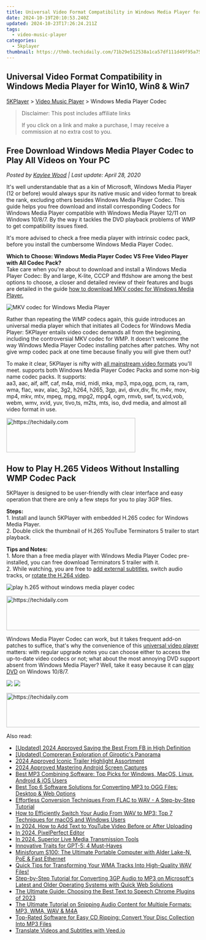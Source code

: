 ```yaml
---
title: Universal Video Format Compatibility in Windows Media Player for Win10, Win8 & Win7
date: 2024-10-19T20:10:53.240Z
updated: 2024-10-23T17:26:24.211Z
tags:
  - video-music-player
categories:
  - 5kplayer
thumbnail: https://thmb.techidaily.com/71b29e512538a1ca57df111d49f95a750cd58f363eb8989d8b988649bee9d94b.jpg
---
```


## Universal Video Format Compatibility in Windows Media Player for Win10, Win8 & Win7

[5KPlayer](https://tools.techidaily.com/5kplayer/products/) \> [Video Music Player](https://tools.techidaily.com/5kplayer/video-music-player/) \> Windows Media Player Codec

>  Disclaimer: This post includes affiliate links
>
>  If you click on a link and make a purchase, I may receive a commission at no extra cost to you.
>

## Free Download Windows Media Player Codec to Play All Videos on Your PC

 _Posted by [Kaylee Wood](https://www.quora.com/profile/Amanda-Hu-21) | Last update: April 28, 2020_

It's well understandable that as a kin of Microsoft, Windows Media Player (12 or before) would always spur its native music and video format to break the rank, excluding others besides Windows Media Player Codec. This guide helps you free download and install corresponding Codecs for Windows Media Player compatible with Windows Media Player 12/11 on Windows 10/8/7\. By the way it tackles the DVD playback problems of WMP to get compatibility issues fixed.

It's more advised to check a free media player with intrinsic codec pack, before you install the cumbersome Windows Media Player Codec.

**Which to Choose: Windows Media Player Codec VS Free Video Player with All Codec Pack?**  
Take care when you're about to download and install a Windows Media Player Codec: By and large, K-lite, CCCP and ffdshow are among the best options to choose, a closer and detailed review of their features and bugs are detailed in the guide [how to download MKV codec for Windows Media Player.](https://tools.techidaily.com/5kplayer/video-music-player/)

![MKV codec for Windows Media Player](https://www.5kplayer.com/video-music-player/img/h.265player.jpg) 

Rather than repeating the WMP codecs again, this guide introduces an universal media player which that initiates all Codecs for Windows Media Player: 5KPlayer entails video codec demands all from the beginning, including the controversial MKV codec for WMP. It doesn't welcome the way Windows Media Player Codec installing patches after patches. Why not give wmp codec pack at one time because finally you will give them out?

To make it clear, 5KPlayer is nifty with [all mainstream video formats](https://tools.techidaily.com/5kplayer/video-music-player/) you'll meet. supports both Windows Media Player Codec Packs and some non-big name codec packs. It supports:  
aa3, aac, aif, aiff, caf, m4a, mid, midi, mka, mp3, mpa,ogg, pcm, ra, ram, wma, flac, wav, alac, 3g2, h264, h265, 3gp, avi, divx,div, flv, m4v, mov, mp4, mkv, mtv, mpeg, mpg, mpg2, mpg4, ogm, rmvb, swf, ts,vcd,vob, webm, wmv, xvid, yuv, tivo,ts, m2ts, mts, iso, dvd media, and almost all video format in use. 

<!-- affiliate ads begin -->
<a href="https://aligracehair.sjv.io/c/5597632/2135402/19272" target="_top" id="2135402">
  <img src="//a.impactradius-go.com/display-ad/19272-2135402" border="0" alt="https://techidaily.com" width="336" height="90"/>
</a>
<img height="0" width="0" src="https://aligracehair.sjv.io/i/5597632/2135402/19272" style="position:absolute;visibility:hidden;" border="0" />
<!-- affiliate ads end -->

## How to Play H.265 Videos Without Installing WMP Codec Pack

5KPlayer is designed to be user-friendly with clear interface and easy operation that there are only a few steps for you to play 3GP files.

**Steps:**  
 1\. Install and launch 5KPlayer with embedded H.265 codec for Windows Media Player.  
 2\. Double click the thumbnail of H.265 YouTube Terminators 5 trailer to start playback.

**Tips and Notes:**  
 1\. More than a free media player with Windows Media Player Codec pre-installed, you can free download Terminators 5 trailer with it.   
 2\. While watching, you are free to [add external subtitles](https://tools.techidaily.com/5kplayer/video-music-player/), switch audio tracks, or [rotate the H.264 video](https://tools.techidaily.com/5kplayer/video-music-player/).

![play h.265 without windows media player codec](https://www.5kplayer.com/video-music-player/img/5kplayer-freeaacplayer-yxt-030601.jpg) 

<!-- affiliate ads begin -->
<a href="https://appsumo.8odi.net/c/5597632/2105864/7443" target="_top" id="2105864">
  <img src="//a.impactradius-go.com/display-ad/7443-2105864" border="0" alt="https://techidaily.com" width="728" height="90"/>
</a>
<img height="0" width="0" src="https://appsumo.8odi.net/i/5597632/2105864/7443" style="position:absolute;visibility:hidden;" border="0" />
<!-- affiliate ads end -->

Windows Media Player Codec can work, but it takes frequent add-on patches to suffice, that's why the convenience of this [universal video player](https://tools.techidaily.com/5kplayer/video-music-player/) matters: with regular upgrade notes you can choose either to access the up-to-date video codecs or not; what about the most annoying DVD support absent from Windows Media Player? Well, take it easy because it can [play DVD](https://tools.techidaily.com/5kplayer/video-music-player/) on Windows 10/8/7.

[![](https://www.5kplayer.com/video-music-player/../button/freedownwhitewin.png)](https://tools.techidaily.com/5kplayer/products/) [![](https://www.5kplayer.com/video-music-player/../button/freedownwhitemac.png)](https://tools.techidaily.com/5kplayer/products/)

<!-- affiliate ads begin -->
<a href="https://appsumo.8odi.net/c/5597632/2144288/7443" target="_top" id="2144288">
  <img src="//a.impactradius-go.com/display-ad/7443-2144288" border="0" alt="https://techidaily.com" width="728" height="90"/>
</a>
<img height="0" width="0" src="https://appsumo.8odi.net/i/5597632/2144288/7443" style="position:absolute;visibility:hidden;" border="0" />
<!-- affiliate ads end -->

<ins class="adsbygoogle"
     style="display:block"
     data-ad-format="autorelaxed"
     data-ad-client="ca-pub-7571918770474297"
     data-ad-slot="1223367746"></ins>

<ins class="adsbygoogle"
     style="display:block"
     data-ad-client="ca-pub-7571918770474297"
     data-ad-slot="8358498916"
     data-ad-format="auto"
     data-full-width-responsive="true"></ins>

<span class="atpl-alsoreadstyle">Also read:</span>
<div><ul>
<li><a href="https://facebook-video-content.techidaily.com/updated-2024-approved-saving-the-best-from-fb-in-high-definition/"><u>[Updated] 2024 Approved Saving the Best From FB in High Definition</u></a></li>
<li><a href="https://extra-tips.techidaily.com/updated-compreran-exploration-of-giroptics-panorama/"><u>[Updated] Compreran Exploration of Giroptic's Panorama</u></a></li>
<li><a href="https://some-techniques.techidaily.com/2024-approved-iconic-trailer-highlight-assortment/"><u>2024 Approved Iconic Trailer Highlight Assortment</u></a></li>
<li><a href="https://screen-capture.techidaily.com/2024-approved-mastering-android-screen-captures/"><u>2024 Approved Mastering Android Screen Captures</u></a></li>
<li><a href="https://media-tips.techidaily.com/best-mp3-combining-software-top-picks-for-windows-macos-linux-android-and-ios-users/"><u>Best MP3 Combining Software: Top Picks for Windows, MacOS, Linux, Android & iOS Users</u></a></li>
<li><a href="https://media-tips.techidaily.com/best-top-6-software-solutions-for-converting-mp3-to-ogg-files-desktop-and-web-options/"><u>Best Top 6 Software Solutions for Converting MP3 to OGG Files: Desktop & Web Options</u></a></li>
<li><a href="https://media-tips.techidaily.com/effortless-conversion-techniques-from-flac-to-wav-a-step-by-step-tutorial/"><u>Effortless Conversion Techniques From FLAC to WAV - A Step-by-Step Tutorial</u></a></li>
<li><a href="https://media-tips.techidaily.com/how-to-efficiently-switch-your-audio-from-wav-to-mp3-top-7-techniques-for-macos-and-windows-users/"><u>How to Efficiently Switch Your Audio From WAV to MP3: Top 7 Techniques for macOS and Windows Users</u></a></li>
<li><a href="https://youtube-stream.techidaily.com/in-2024-how-to-add-text-to-youtube-video-before-or-after-uploading/"><u>In 2024, How to Add Text to YouTube Video Before or After Uploading</u></a></li>
<li><a href="https://youtube-stream.techidaily.com/in-2024-pixelperfect-editor/"><u>In 2024, PixelPerfect Editor</u></a></li>
<li><a href="https://some-approaches.techidaily.com/in-2024-superior-live-media-transmission-tools/"><u>In 2024, Superior Live Media Transmission Tools</u></a></li>
<li><a href="https://tech-revival.techidaily.com/innovative-traits-for-gpt-5-4-must-haves/"><u>Innovative Traits for GPT-5: 4 Must-Haves</u></a></li>
<li><a href="https://techidaily.com/minisforum-s100-the-ultimate-portable-computer-with-alder-lake-n-poe-and-fast-ethernet/"><u>Minisforum S100: The Ultimate Portable Computer with Alder Lake-N, PoE & Fast Ethernet</u></a></li>
<li><a href="https://media-tips.techidaily.com/quick-tips-for-transforming-your-wma-tracks-into-high-quality-wav-files/"><u>Quick Tips for Transforming Your WMA Tracks Into High-Quality WAV Files!</u></a></li>
<li><a href="https://media-tips.techidaily.com/step-by-step-tutorial-for-converting-3gp-audio-to-mp3-on-microsofts-latest-and-older-operating-systems-with-quick-web-solutions/"><u>Step-by-Step Tutorial for Converting 3GP Audio to MP3 on Microsoft's Latest and Older Operating Systems with Quick Web Solutions</u></a></li>
<li><a href="https://media-tips.techidaily.com/the-ultimate-guide-choosing-the-best-text-to-speech-chrome-plugins-of-2023/"><u>The Ultimate Guide: Choosing the Best Text to Speech Chrome Plugins of 2023</u></a></li>
<li><a href="https://media-tips.techidaily.com/the-ultimate-tutorial-on-snipping-audio-content-for-multiple-formats-mp3-wma-wav-and-m4a/"><u>The Ultimate Tutorial on Snipping Audio Content for Multiple Formats: MP3, WMA, WAV & M4A</u></a></li>
<li><a href="https://media-tips.techidaily.com/top-rated-software-for-easy-cd-ripping-convert-your-disc-collection-into-mp3-files/"><u>Top-Rated Software for Easy CD Ripping: Convert Your Disc Collection Into MP3 Files</u></a></li>
<li><a href="https://ai-video-translation.techidaily.com/translate-videos-and-subtitles-with-veedio/"><u>Translate Videos and Subtitles with Veed.io</u></a></li>
</ul></div>

